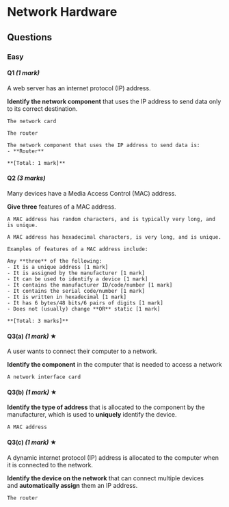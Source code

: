 # Network Hardware
## Questions
### Easy
#### Q1 _(1 mark)_
A web server has an internet protocol (IP) address.

**Identify the network component** that uses the IP address to send data only to its correct destination.
```ad-wrong
The network card
```
```ad-correct
The router
```
```ad-mark
The network component that uses the IP address to send data is:
- **Router**

**[Total: 1 mark]**
```
#### Q2 _(3 marks)_
Many devices have a Media Access Control (MAC) address.

**Give three** features of a MAC address.
```ad-partial
A MAC address has random characters, and is typically very long, and is unique.
```
```ad-partial
A MAC address has hexadecimal characters, is very long, and is unique.
```
```ad-mark
Examples of features of a MAC address include:

Any **three** of the following:
- It is a unique address [1 mark]
- It is assigned by the manufacturer [1 mark]
- It can be used to identify a device [1 mark]
- It contains the manufacturer ID/code/number [1 mark]
- It contains the serial code/number [1 mark]
- It is written in hexadecimal [1 mark]
- It has 6 bytes/48 bits/6 pairs of digits [1 mark]
- Does not (usually) change **OR** static [1 mark]
    
**[Total: 3 marks]**
```
#### Q3(a) _(1 mark)_ **★**
A user wants to connect their computer to a network.

**Identify the component** in the computer that is needed to access a network
```ad-correct
A network interface card
```
#### Q3(b) _(1 mark)_ **★**
**Identify the type of address** that is allocated to the component by the manufacturer, which is used to **uniquely** identify the device.
```ad-correct
A MAC address
```
#### Q3(c) _(1 mark)_ **★**
A dynamic internet protocol (IP) address is allocated to the computer when it is connected to the network.

**Identify the device on the network** that can connect multiple devices and **automatically assign** them an IP address.
```ad-correct
The router
```